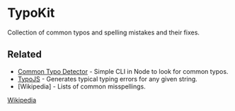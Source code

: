# TypoKit

Collection of common typos and spelling mistakes and their fixes.


## Related

- [Common Typo Detector] - Simple CLI in Node to look for common typos.
- [TypoJS] - Generates typical typing errors for any given string.
- [Wikipedia] - Lists of common misspellings.

[Common Typo Detector]: https://www.npmjs.com/package/common-typo-detector
[TypoJS]: https://www.npmjs.com/package/typojs
[Wikipedia](https://en.wikipedia.org/wiki/Wikipedia:Lists_of_common_misspellings)
